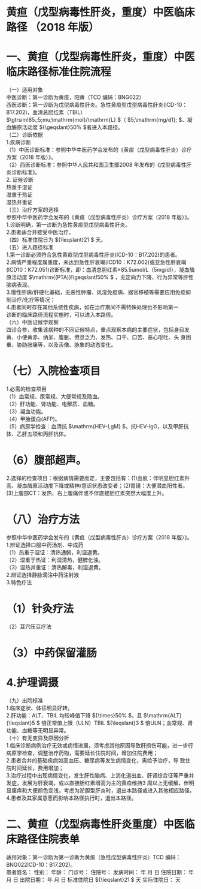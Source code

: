 # 黄疸（戊型病毒性肝炎，重度）中医临床路径 （2018 年版）  
# 一、黄疸（戊型病毒性肝炎，重度）中医临床路径标准住院流程  
（一）适用对象  
中医诊断：第一诊断为黄疸，阳黄（TCD 编码：BNG022）  
西医诊断：第一诊断为戊型病毒性肝炎。急性黄疸型戊型病毒性肝炎(ICD-10：B17.202)，血清总胆红素（TBIL） $\gtrsim\!85.\;5\;mu\;\mathrm{mol}/\mathrm{L} $（ $5\;\mathrm{mg/d1}\; $、凝血酶原活动度 ${\geqslant}50\% $者进入本路径。  
（二）诊断依据  
1.疾病诊断  
（1）中医诊断标准：参照中华中医药学会发布的《黄疸（戊型病毒性肝炎）诊疗方案（2018 年版）》。  
（2）西医诊断标准：参照中华人民共和国卫生部2008 年发布的《戊型病毒性肝炎诊断标准》。  
2. 证候诊断  
热重于湿证  
湿重于热证  
湿热并重证  
（三）治疗方案的选择  
参照中华中医药学会发布的《黄疸（戊型病毒性肝炎）诊疗方案（2018 年版）》。  
1.诊断明确，第一诊断为急性黄疸型戊型病毒性肝炎。  
2.患者适合并接受中医治疗。  
（四）标准住院日为 ${\leqslant}21 $ 天。  
（五）进入路径标准  
1.第一诊断必须符合急性黄疸型戊型病毒性肝炎(ICD-10：B17.202)的患者。  
2.病情严重程度属重度，未达到急性肝衰竭(ICD10：K72.002)或亚急性肝衰竭(ICD10：K72.051)诊断标准，即：血清总胆红素≥85.5umol/L（5mg/dl），凝血酶原活动度 $\mathrm{(PTA)}\!\geqslant\!50\% $ ，无定向力下降、行为异常等肝性脑病表现。  
3.慢性肝病/肝硬化基础，无恶性肿瘤、风湿免疫病、器官移植等需要应用免疫抑制治疗/化疗等情况；  
4.患者同时存在其他系统性疾病，如在治疗期间不需特殊处理也不影响第一  
诊断的临床路径流程实施时，可以进入本路径。  
（六）中医证候学观察  
四诊合参，收集该病种的不同证候特点，重点观察本病的主要症状，包括身目发黄、小便黄赤、纳呆、腹胀、倦怠乏力、发热、口干、口苦、恶心呕吐、头 身困重、胁肋胀痛等，以及舌像、脉象的动态变化。  
# （七）入院检查项目  
1.必需的检查项目  
（1）血常规、尿常规、大便常规及隐血。  
（2）肝功能、肾功能、电解质、血糖。  
（3）凝血功能。  
（4）甲胎蛋白(AFP)。  
（5）病原学检查：血清抗 $\mathrm{HEV-I\,gM} $，抗HEV-IgG，以及甲肝抗体、乙肝五项和丙肝抗体。  
# （6）腹部超声。  
2.选择的检查项目：根据病情需要而定，主要包括有：(1)血氨：伴明显胆红素升高、凝血酶原活动度下降或精神/意识状态改变者；(2)胃镜：大便潜血阳性者。(3)上腹部CT：发热、右上腹痛伴或不伴直接胆红素突然大幅度上升。  
# （八）治疗方法  
参照中华中医药学会发布的《黄疸（戊型病毒性肝炎）诊疗方案（2018 年版）》。  
1.辨证选择口服中药汤剂、中成药  
（1）热重于湿证：清热通腑，利湿退黄。  
（2）湿重于热证：利湿清热，健脾化浊。  
（3）湿热并重证：清热解毒，利湿退黄。  
2.辨证选择静脉滴注中药注射液  
3.特色疗法  
# （1）针灸疗法  
（2）耳穴压豆疗法  
# （3）中药保留灌肠  
# 4.护理调摄  
（九）出院标准  
1.临床症状、体征明显好转。  
2.肝功能：ALT、TBIL 均较峰值下降 ${\times}50\% $，且 $\mathrm{ALT}{\leqslant}5 $ 倍正常值上限（ULN）TBIL ${\leqslant}3 $ 倍ULN；血常规、肾功能、血糖等无明显异常。  
（十）有无变异及原因分析  
1.临床诊断病例治疗无效或病情进展，须考虑其他原因导致肝损伤可能，进一步行病原学检查，调整治疗药物，需要延长住院时间，增加住院费用；  
2.患者合并的基础疾病如高血压、糖尿病等发生病情变化，需给予治疗，导 致住院时间延长，费用增加；  
3.治疗过程中出现病情变化，发生肝性脑病、上消化道出血、肝肾综合征等严重并发症，发展为肝衰竭，或以直接胆红素增高为主的黄疸维持3 周以上无缓解，伴明显瘙痒和大便颜色变浅，考虑为淤胆型肝炎时，退出本路径或进入其他相应路径。  
4.患者及其家属意愿而影响本路径执行时，退出本路径。  
# 二、黄疸（戊型病毒性肝炎重度）中医临床路径住院表单  
适用对象：第一诊断为第一诊断为黄疸（急性戊型病毒性肝炎）TCD 编码： BNG022ICD-10：B17.202)。  
患者姓名：            性别：       年龄：     门诊号：       住院号：          发病时间：     年  月  日  住院日期：     年  月  日 出院日期：     年  月  日 标准住院日 ${\leqslant}21 $  天                   实际住院日：      天  